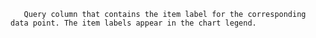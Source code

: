 
       Query column that contains the item label for the corresponding data point. The item labels appear in the chart legend.
    